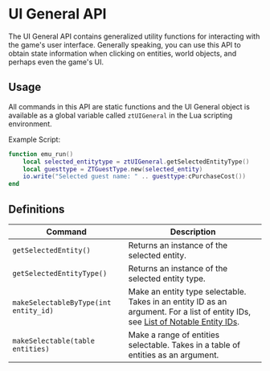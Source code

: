 # UI General API

The UI General API contains generalized utility functions for interacting with the game's user interface. Generally speaking, you can use this API to obtain state information when clicking on entities, world objects, and perhaps even the game's UI.

## Usage

All commands in this API are static functions and the UI General object is available as a global variable called `ztUIGeneral` in the Lua scripting environment.

Example Script:
```Lua
function emu_run()
    local selected_entitytype = ztUIGeneral.getSelectedEntityType()
    local guesttype = ZTGuestType.new(selected_entity)
    io.write("Selected guest name: " .. guesttype:cPurchaseCost())
end
```

## Definitions

| Command  | Description |
| ------------- | ------------- |
| `getSelectedEntity()` | Returns an instance of the selected entity. |
| `getSelectedEntityType()` | Returns an instance of the selected entity type. |
| `makeSelectableByType(int entity_id)` | Make an entity type selectable. Takes in an entity ID as an argument. For a list of entity IDs, see [List of Notable Entity IDs](/docs/zt1/reference/string-tables/entity-ids.md). |
| `makeSelectable(table entities)` | Make a range of entities selectable. Takes in a table of entities as an argument. |
